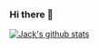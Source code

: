 ### Hi there 👋

[![Jack's github stats](https://github-readme-stats.vercel.app/api?username=jackdelahunt&count_private=true)](https://github.com/jackdelahunt/github-readme-stats)

